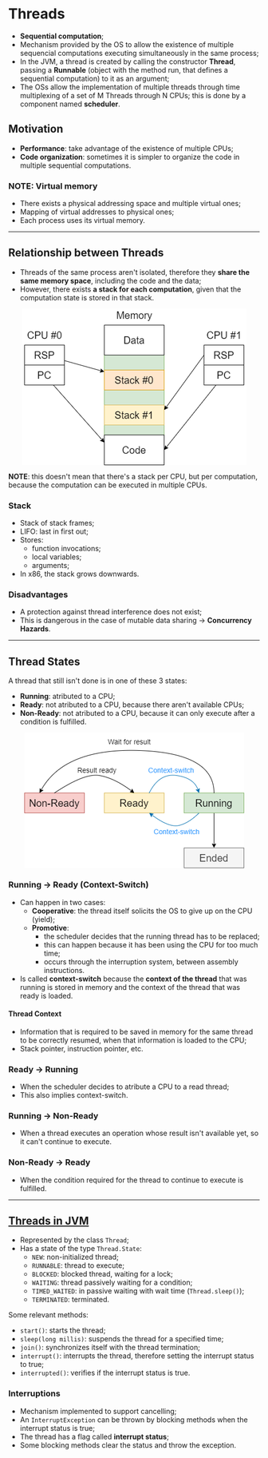 # Threads

* **Sequential computation**;
* Mechanism provided by the OS to allow the existence of multiple sequencial computations executing simultaneously in the same process;
* In the JVM, a thread is created by calling the constructor **Thread**, passing a **Runnable** (object with the method run, that defines a sequential computation) to it as an argument;
* The OSs allow the implementation of multiple threads through time multiplexing of a set of M Threads through N CPUs; this is done by a component named **scheduler**.

## Motivation

* **Performance**: take advantage of the existence of multiple CPUs;
* **Code organization**: sometimes it is simpler to organize the code in multiple sequential computations.

### NOTE: Virtual memory

* There exists a physical addressing space and multiple virtual ones;
* Mapping of virtual addresses to physical ones;
* Each process uses its virtual memory.

---

## Relationship between Threads

* Threads of the same process aren't isolated, therefore they **share the same memory space**, including the code and the data;
* However, there exists **a stack for each computation**, given that the computation state is stored in that stack.

<p align="center">
    <img src="./docs/memory.png" alt="Memory" align="center"/>
</p>

**NOTE**: this doesn't mean that there's a stack per CPU, but per computation, because the computation can be executed in multiple CPUs.

### Stack

* Stack of stack frames;
* LIFO: last in first out;
* Stores:
  * function invocations;
  * local variables;
  * arguments;
* In x86, the stack grows downwards.

### Disadvantages

* A protection against thread interference does not exist;
* This is dangerous in the case of mutable data sharing -> **Concurrency Hazards**.

---

## Thread States

A thread that still isn't done is in one of these 3 states:

* **Running**: atributed to a CPU;
* **Ready**: not atributed to a CPU, because there aren't available CPUs;
* **Non-Ready**: not atributed to a CPU, because it can only execute after a condition is fulfilled.

<p align="center">
    <img src="./docs/thread-states.png" alt="Thread States" align="center"/>
</p>

### Running -> Ready (Context-Switch)

* Can happen in two cases:
  * **Cooperative**: the thread itself solicits the OS to give up on the CPU (yield);
  * **Promotive**: 
    * the scheduler decides that the running thread has to be replaced; 
    * this can happen because it has been using the CPU for too much time;
    * occurs through the interruption system, between assembly instructions.
* Is called **context-switch** because the **context of the thread** that was running is stored in memory and the context of the thread that was ready is loaded.

#### Thread Context

* Information that is required to be saved in memory for the same thread to be correctly resumed, when that information is loaded to the CPU;
* Stack pointer, instruction pointer, etc.

### Ready -> Running

* When the scheduler decides to atribute a CPU to a read thread;
* This also implies context-switch.

### Running -> Non-Ready

* When a thread executes an operation whose result isn't available yet, so it can't continue to execute.

### Non-Ready -> Ready

* When the condition required for the thread to continue to execute is fulfilled.

---

## [Threads in JVM](https://docs.oracle.com/javase/8/docs/api/java/lang/Thread.html)

* Represented by the class `Thread`;
* Has a state of the type `Thread.State`:
  * `NEW`: non-initialized thread;
  * `RUNNABLE`: thread to execute;
  * `BLOCKED`: blocked thread, waiting for a lock;
  * `WAITING`: thread passively waiting for a condition;
  * `TIMED_WAITED`: in passive waiting with wait time (`Thread.sleep()`);
  * `TERMINATED`: terminated.

Some relevant methods:

* `start()`: starts the thread;
* `sleep(long millis)`: suspends the thread for a specified time;
* `join()`: synchronizes itself with the thread termination;
* `interrupt()`: interrupts the thread, therefore setting the interrupt status to true;
* `interrupted()`: verifies if the interrupt status is true.

### Interruptions

* Mechanism implemented to support cancelling;
* An `InterruptException` can be thrown by blocking methods when the interrupt status is true;
* The thread has a flag called **interrupt status**;
* Some blocking methods clear the status and throw the exception.
